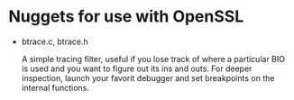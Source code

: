 Nuggets for use with OpenSSL
============================

-   btrace.c, btrace.h

    A simple tracing filter, useful if you lose track of where a
    particular BIO is used and you want to figure out its ins and
    outs.  For deeper inspection, launch your favorit debugger and
    set breakpoints on the internal functions.


